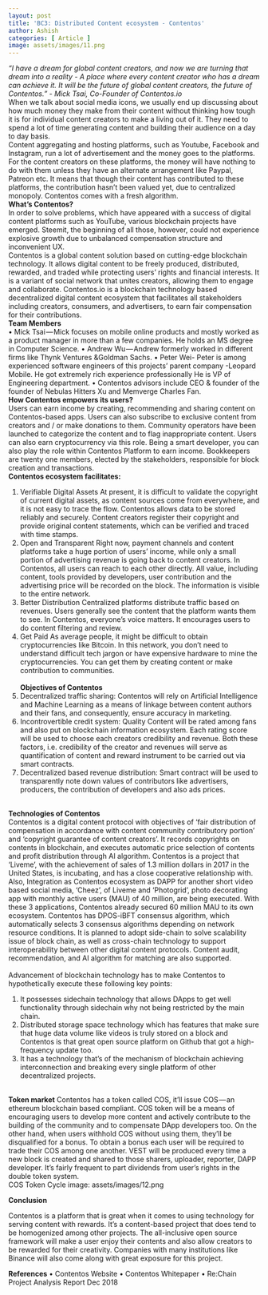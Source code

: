 ```yaml
---
layout: post
title: 'BC3: Distributed Content ecosystem - Contentos'
author: Ashish
categories: [ Article ]
image: assets/images/11.png
---
```

 
<i>“I have a dream for global content creators, and now we are turning that dream into a reality - A place where every content creator who has a dream can achieve it. It will be the future of global content creators, the future of Contentos.” - Mick Tsai, Co-Founder of Contentos.io</i>
<br/>
When we talk about social media icons, we usually end up discussing about how much money they make from their content without thinking how tough it is for individual content creators to make a living out of it. They need to spend a lot of time generating content and building their audience on a day to day basis. <br/>
Content aggregating and hosting platforms, such as Youtube, Facebook and Instagram, run a lot of advertisement and the money goes to the platforms. For the content creators on these platforms, the money will have nothing to do with them unless they have an alternate arrangement like Paypal, Patreon etc. It means that though their content has contributed to these platforms, the contribution hasn’t been valued yet, due to centralized monopoly. Contentos comes with a fresh algorithm.<br/>
<b>What’s Contentos?</b><br/>
In order to solve problems, which have appeared with a success of digital content platforms such as YouTube, various blockchain projects have emerged. Steemit, the beginning of all those, however, could not experience explosive growth due to unbalanced compensation structure and inconvenient UX.<br/>
Contentos is a global content solution based on cutting-edge blockchain technology. It allows digital content to be freely produced, distributed, rewarded, and traded while protecting users’ rights and financial interests. It is a variant of social network that unites creators, allowing them to engage and collaborate. Contentos.io is a blockchain technology based decentralized digital content ecosystem that facilitates all stakeholders including creators, consumers, and advertisers, to earn fair compensation for their contributions.
<br/>
<b>Team Members</b>
<br/>
•	Mick Tsai — Mick focuses on mobile online products and mostly worked as a product manager in more than a few companies. He holds an MS degree in Computer Science.
•	Andrew Wu — Andrew formerly worked in different firms like Thynk Ventures &Goldman Sachs. 
•	Peter Wei- Peter is among experienced software engineers of this projects’ parent company -Leopard Mobile. He got extremely rich experience professionally He is VP of Engineering department. 
•	Contentos advisors include CEO & founder of the founder of Nebulas Hitters Xu and Memverge Charles Fan. 
<br/>
<b>How Contentos empowers its users?</b><br/>
Users can earn income by creating, recommending and sharing content on Contentos-based apps. Users can also subscribe to exclusive content from creators and / or make donations to them. Community operators have been launched to categorize the content and to flag inappropriate content. Users can also earn cryptocurrency via this role. Being a smart developer, you can also play the role within Contentos Platform to earn income. Bookkeepers are twenty one members, elected by the stakeholders, responsible for block creation and transactions.<br/>
<b>Contentos ecosystem facilitates:</b><br/>
1. Verifiable Digital Assets
At present, it is difficult to validate the copyright of current digital assets, as content sources come from everywhere, and it is not easy to trace the flow. Contentos allows data to be stored reliably and securely. Content creators register their copyright and provide original content statements, which can be verified and traced with time stamps.
2. Open and Transparent
Right now, payment channels and content platforms take a huge portion of users’ income, while only a small portion of advertising revenue is going back to content creators. In Contentos, all users can reach to each other directly. All value, including content, tools provided by developers, user contribution and the advertising price will be recorded on the block. The information is visible to the entire network.
3. Better Distribution
Centralized platforms distribute traffic based on revenues. Users generally see the content that the platform wants them to see. In Contentos, everyone’s voice matters. It encourages users to do content filtering and review.
4. Get Paid
As average people, it might be difficult to obtain cryptocurrencies like Bitcoin. In this network, you don’t need to understand difficult tech jargon or have expensive hardware to mine the cryptocurrencies. You can get them by creating content or make contribution to communities.<br/><br/>
<b>Objectives of Contentos </b><br/>
1. Decentralized traffic sharing: Contentos will rely on Artificial Intelligence and Machine Learning as a means of linkage between content authors and their fans, and consequently, ensure accuracy in marketing. 
2. Incontrovertible credit system:  Quality Content will be rated among fans and also put on blockchain information ecosystem. Each rating score will be used to choose each creators credibility and revenue. Both these factors, i.e. credibility of the creator and revenues will serve as quantification of content and reward instrument to be carried out via smart contracts. 
3. Decentralized based revenue distribution: Smart contract will be used to transparently note down values of contributors like advertisers, producers, the contribution of developers and also ads prices.
<br/>
<b>Technologies of Contentos </b><br/>
Contentos is a digital content protocol with objectives of ‘fair distribution of compensation in accordance with content community contributory portion’ and ‘copyright guarantee of content creators’. It records copyrights on contents in blockchain, and executes automatic price selection of contents and profit distribution through AI algorithm. Contentos is a project that ‘Liveme’, with the achievement of sales of 1.3 million dollars in 2017 in the United States, is incubating, and has a close cooperative relationship with. Also, Integration as Contentos ecosystem as DAPP for another short video based social media, ‘Cheez’, of Liveme and ‘Photogrid’, photo decorating app with monthly active users (MAU) of 40 million, are being executed. With these 3 applications, Contentos already secured 60 million MAU to its own ecosystem. 
Contentos has DPOS-iBFT consensus algorithm, which automatically selects 3 consensus algorithms depending on network resource conditions. It is planned to adopt side-chain to solve scalability issue of block chain, as well as cross-chain technology to support interoperability between other digital content protocols. Content audit, recommendation, and AI algorithm for matching are also supported.<br/><br/>
Advancement of blockchain technology has to make Contentos to hypothetically execute these following key points: 

1. It possesses sidechain technology that allows DApps to get well functionality through sidechain why not being restricted by the main chain. 
2. Distributed storage space technology which has features that make sure that huge data volume like videos is truly stored on a block and Contentos is that great open source platform on Github that got a high-frequency update too.
3. It has a technology that’s of the mechanism of blockchain achieving interconnection and breaking every single platform of other decentralized projects.
<br/>
<b>Token market</b>
Contentos has a token called COS, it’ll issue COS — an ethereum blockchain based compliant. COS token will be a means of encouraging users to develop more content and actively contribute to the building of the community and to compensate DApp developers too. On the other hand, when users withhold COS without using them, they’ll be disqualified for a bonus. To obtain a bonus each user will be required to trade their COS among one another. VEST will be produced every time a new block is created and shared to those sharers, uploader, reporter, DAPP developer. It’s fairly frequent to part dividends from user’s rights in the double token system.
<br/>
COS Token Cycle
image: assets/images/12.png
 

<b>Conclusion</b>

Contentos is a platform that is great when it comes to using technology for serving content with rewards. It’s a content-based project that does tend to be homogenized among other projects. The all-inclusive open source framework will make a user enjoy their contents and also allow creators to be rewarded for their creativity. Companies with many institutions like Binance will also come along with great exposure for this project.

<b>References</b>
•	Contentos Website
•	Contentos Whitepaper
•	Re:Chain Project Analysis Report Dec 2018

